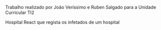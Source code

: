 Trabalho realizado por João Veríssimo e Ruben Salgado para a Unidade Curricular TI2



Hospital React que regista os infetados de um hospital

